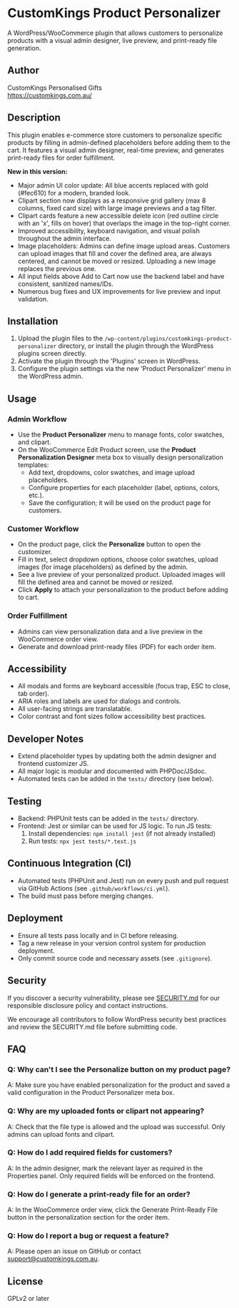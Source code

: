 # CustomKings Product Personalizer

A WordPress/WooCommerce plugin that allows customers to personalize products with a visual admin designer, live preview, and print-ready file generation.

## Author
CustomKings Personalised Gifts  
https://customkings.com.au/

## Description
This plugin enables e-commerce store customers to personalize specific products by filling in admin-defined placeholders before adding them to the cart. It features a visual admin designer, real-time preview, and generates print-ready files for order fulfillment.

**New in this version:**
- Major admin UI color update: All blue accents replaced with gold (#fec610) for a modern, branded look.
- Clipart section now displays as a responsive grid gallery (max 8 columns, fixed card size) with large image previews and a tag filter.
- Clipart cards feature a new accessible delete icon (red outline circle with an 'x', fills on hover) that overlaps the image in the top-right corner.
- Improved accessibility, keyboard navigation, and visual polish throughout the admin interface.
- Image placeholders: Admins can define image upload areas. Customers can upload images that fill and cover the defined area, are always centered, and cannot be moved or resized. Uploading a new image replaces the previous one.
- All input fields above Add to Cart now use the backend label and have consistent, sanitized names/IDs.
- Numerous bug fixes and UX improvements for live preview and input validation.

## Installation
1. Upload the plugin files to the `/wp-content/plugins/customkings-product-personalizer` directory, or install the plugin through the WordPress plugins screen directly.
2. Activate the plugin through the 'Plugins' screen in WordPress.
3. Configure the plugin settings via the new 'Product Personalizer' menu in the WordPress admin.

## Usage
### Admin Workflow
- Use the **Product Personalizer** menu to manage fonts, color swatches, and clipart.
- On the WooCommerce Edit Product screen, use the **Product Personalization Designer** meta box to visually design personalization templates:
  - Add text, dropdowns, color swatches, and image upload placeholders.
  - Configure properties for each placeholder (label, options, colors, etc.).
  - Save the configuration; it will be used on the product page for customers.

### Customer Workflow
- On the product page, click the **Personalize** button to open the customizer.
- Fill in text, select dropdown options, choose color swatches, upload images (for image placeholders) as defined by the admin.
- See a live preview of your personalized product. Uploaded images will fill the defined area and cannot be moved or resized.
- Click **Apply** to attach your personalization to the product before adding to cart.

### Order Fulfillment
- Admins can view personalization data and a live preview in the WooCommerce order view.
- Generate and download print-ready files (PDF) for each order item.

## Accessibility
- All modals and forms are keyboard accessible (focus trap, ESC to close, tab order).
- ARIA roles and labels are used for dialogs and controls.
- All user-facing strings are translatable.
- Color contrast and font sizes follow accessibility best practices.

## Developer Notes
- Extend placeholder types by updating both the admin designer and frontend customizer JS.
- All major logic is modular and documented with PHPDoc/JSdoc.
- Automated tests can be added in the `tests/` directory (see below).

## Testing
- Backend: PHPUnit tests can be added in the `tests/` directory.
- Frontend: Jest or similar can be used for JS logic. To run JS tests:
  1. Install dependencies: `npm install jest` (if not already installed)
  2. Run tests: `npx jest tests/*.test.js`

## Continuous Integration (CI)
- Automated tests (PHPUnit and Jest) run on every push and pull request via GitHub Actions (see `.github/workflows/ci.yml`).
- The build must pass before merging changes.

## Deployment
- Ensure all tests pass locally and in CI before releasing.
- Tag a new release in your version control system for production deployment.
- Only commit source code and necessary assets (see `.gitignore`).

## Security

If you discover a security vulnerability, please see [SECURITY.md](./SECURITY.md) for our responsible disclosure policy and contact instructions.

We encourage all contributors to follow WordPress security best practices and review the SECURITY.md file before submitting code.

## FAQ

### Q: Why can't I see the Personalize button on my product page?
A: Make sure you have enabled personalization for the product and saved a valid configuration in the Product Personalizer meta box.

### Q: Why are my uploaded fonts or clipart not appearing?
A: Check that the file type is allowed and the upload was successful. Only admins can upload fonts and clipart.

### Q: How do I add required fields for customers?
A: In the admin designer, mark the relevant layer as required in the Properties panel. Only required fields will be enforced on the frontend.

### Q: How do I generate a print-ready file for an order?
A: In the WooCommerce order view, click the Generate Print-Ready File button in the personalization section for the order item.

### Q: How do I report a bug or request a feature?
A: Please open an issue on GitHub or contact support@customkings.com.au.

## License
GPLv2 or later 